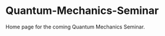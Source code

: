 Quantum-Mechanics-Seminar
=========================

Home page for the coming Quantum Mechanics Seminar.
